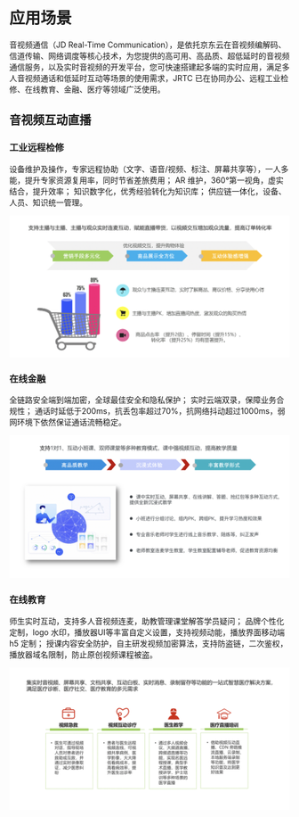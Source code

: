 # 应用场景

音视频通信（JD Real-Time Communication），是依托京东云在音视频编解码、信道传输、网络调度等核心技术，为您提供的高可用、高品质、超低延时的音视频通信服务，以及实时音视频的开发平台，您可快速搭建起多端的实时应用，满足多人音视频通话和低延时互动等场景的使用需求，JRTC 已在协同办公、远程工业检修、在线教育、金融、医疗等领域广泛使用。  

## 音视频互动直播  



### 工业远程检修

设备维护及操作，专家远程协助（文字、语音/视频、标注、屏幕共享等），一人多能，提升专家资源复用率，同时节省差旅费用； AR 维护，360°第一视角，虚实结合，提升效率； 知识数字化，优秀经验转化为知识库； 供应链一体化，设备、人员、知识统一管理。

![企业咚咚20201228141302.jpg](../../../../image/Real-Time-Communicat/企业咚咚20201228141302.jpg)

### 在线金融

全链路安全端到端加密，全球最佳安全和隐私保护； 实时云端双录，保障业务合规性； 通话时延低于200ms，抗丢包率超过70%，抗网络抖动超过1000ms，弱网环境下依然保证通话流畅稳定。

![在线教育.jpg](../../../../image/Real-Time-Communicat/在线教育.jpg)

### 在线教育

师生实时互动，支持多人音视频连麦，助教管理课堂解答学员疑问； 品牌个性化定制，logo 水印，播放器UI等丰富自定义设置，支持视频动能，播放界面移动端 h5 定制； 授课内容安全防护，自主研发视频加密算法，支持防盗链，二次鉴权，播放器域名限制，防止原创视频课程被盗。

![互联网医疗.jpg](../../../../image/Real-Time-Communicat/互联网医疗.jpg)
